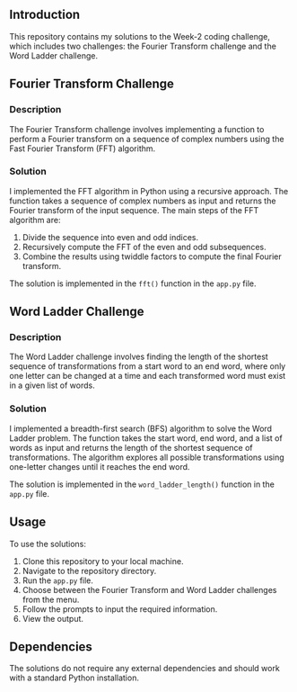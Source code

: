 ## Introduction

This repository contains my solutions to the Week-2 coding challenge, which includes two challenges: the Fourier Transform challenge and the Word Ladder challenge.

## Fourier Transform Challenge

### Description

The Fourier Transform challenge involves implementing a function to perform a Fourier transform on a sequence of complex numbers using the Fast Fourier Transform (FFT) algorithm.

### Solution

I implemented the FFT algorithm in Python using a recursive approach. The function takes a sequence of complex numbers as input and returns the Fourier transform of the input sequence. The main steps of the FFT algorithm are:

1. Divide the sequence into even and odd indices.
2. Recursively compute the FFT of the even and odd subsequences.
3. Combine the results using twiddle factors to compute the final Fourier transform.

The solution is implemented in the `fft()` function in the `app.py` file.

## Word Ladder Challenge

### Description

The Word Ladder challenge involves finding the length of the shortest sequence of transformations from a start word to an end word, where only one letter can be changed at a time and each transformed word must exist in a given list of words.

### Solution

I implemented a breadth-first search (BFS) algorithm to solve the Word Ladder problem. The function takes the start word, end word, and a list of words as input and returns the length of the shortest sequence of transformations. The algorithm explores all possible transformations using one-letter changes until it reaches the end word.

The solution is implemented in the `word_ladder_length()` function in the `app.py` file.

## Usage

To use the solutions:

1. Clone this repository to your local machine.
2. Navigate to the repository directory.
3. Run the `app.py` file.
4. Choose between the Fourier Transform and Word Ladder challenges from the menu.
5. Follow the prompts to input the required information.
6. View the output.

## Dependencies

The solutions do not require any external dependencies and should work with a standard Python installation.
